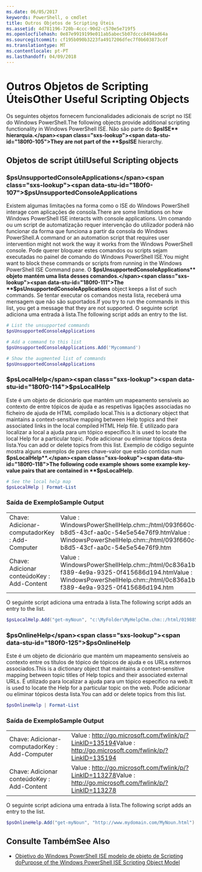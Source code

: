 ```yaml
---
ms.date: 06/05/2017
keywords: PowerShell, o cmdlet
title: Outros Objetos de Scripting Úteis
ms.assetid: 4d781196-720b-4ccc-90d2-c570e5e719f5
ms.openlocfilehash: 0e87e9919199e011ab5abec5b07dccc8494ad64a
ms.sourcegitcommit: cf195b090b3223fa4917206dfec7f0b603873cdf
ms.translationtype: MT
ms.contentlocale: pt-PT
ms.lasthandoff: 04/09/2018
---
```

# <a name="other-useful-scripting-objects"></a><span data-ttu-id="180f0-103">Outros Objetos de Scripting Úteis</span><span class="sxs-lookup"><span data-stu-id="180f0-103">Other Useful Scripting Objects</span></span>

<span data-ttu-id="180f0-104">Os seguintes objetos fornecem funcionalidades adicionais de script no ISE do Windows PowerShell.</span><span class="sxs-lookup"><span data-stu-id="180f0-104">The following objects provide additional scripting functionality in Windows PowerShell ISE.</span></span> <span data-ttu-id="180f0-105">Não são parte do **$psISE** hierarquia.</span><span class="sxs-lookup"><span data-stu-id="180f0-105">They are not part of the **$psISE** hierarchy.</span></span>

## <a name="useful-scripting-objects"></a><span data-ttu-id="180f0-106">Objetos de script útil</span><span class="sxs-lookup"><span data-stu-id="180f0-106">Useful Scripting objects</span></span>

### <a name="psunsupportedconsoleapplications"></a><span data-ttu-id="180f0-107">$psUnsupportedConsoleApplications</span><span class="sxs-lookup"><span data-stu-id="180f0-107">$psUnsupportedConsoleApplications</span></span>

<span data-ttu-id="180f0-108">Existem algumas limitações na forma como o ISE do Windows PowerShell interage com aplicações de consola.</span><span class="sxs-lookup"><span data-stu-id="180f0-108">There are some limitations on how Windows PowerShell ISE interacts with console applications.</span></span> <span data-ttu-id="180f0-109">Um comando ou um script de automatização requer intervenção do utilizador poderá não funcionar da forma que funciona a partir da consola do Windows PowerShell.</span><span class="sxs-lookup"><span data-stu-id="180f0-109">A command or an automation script that requires user intervention might not work the way it works from the Windows PowerShell console.</span></span> <span data-ttu-id="180f0-110">Pode querer bloquear estes comandos ou scripts sejam executadas no painel de comando do Windows PowerShell ISE.</span><span class="sxs-lookup"><span data-stu-id="180f0-110">You might want to block these commands or scripts from running in the Windows PowerShell ISE Command pane.</span></span> <span data-ttu-id="180f0-111">O **$psUnsupportedConsoleApplications** objeto mantém uma lista desses comandos.</span><span class="sxs-lookup"><span data-stu-id="180f0-111">The **$psUnsupportedConsoleApplications** object keeps a list of such commands.</span></span> <span data-ttu-id="180f0-112">Se tentar executar os comandos nesta lista, receberá uma mensagem que não são suportados.</span><span class="sxs-lookup"><span data-stu-id="180f0-112">If you try to run the commands in this list, you get a message that they are not supported.</span></span> <span data-ttu-id="180f0-113">O seguinte script adiciona uma entrada à lista.</span><span class="sxs-lookup"><span data-stu-id="180f0-113">The following script adds an entry to the list.</span></span>

```powershell
# List the unsupported commands
$psUnsupportedConsoleApplications

# Add a command to this list
$psUnsupportedConsoleApplications.Add('Mycommand')

# Show the augmented list of commands
$psUnsupportedConsoleApplications
```

### <a name="pslocalhelp"></a><span data-ttu-id="180f0-114">$psLocalHelp</span><span class="sxs-lookup"><span data-stu-id="180f0-114">$psLocalHelp</span></span>

<span data-ttu-id="180f0-115">Este é um objeto de dicionário que mantém um mapeamento sensíveis ao contexto de entre tópicos de ajuda e as respetivas ligações associadas no ficheiro de ajuda de HTML compilado local.</span><span class="sxs-lookup"><span data-stu-id="180f0-115">This is a dictionary object that maintains a context-sensitive mapping between Help topics and their associated links in the local compiled HTML Help file.</span></span> <span data-ttu-id="180f0-116">É utilizado para localizar a local a ajuda para um tópico específico.</span><span class="sxs-lookup"><span data-stu-id="180f0-116">It is used to locate the local Help for a particular topic.</span></span> <span data-ttu-id="180f0-117">Pode adicionar ou eliminar tópicos desta lista.</span><span class="sxs-lookup"><span data-stu-id="180f0-117">You can add or delete topics from this list.</span></span> <span data-ttu-id="180f0-118">Exemplo de código seguinte mostra alguns exemplos de pares chave-valor que estão contidas num **$psLocalHelp**.</span><span class="sxs-lookup"><span data-stu-id="180f0-118">The following code example shows some example key-value pairs that are contained in **$psLocalHelp**.</span></span>

```powershell
# See the local help map
$psLocalHelp | Format-List
```

### <a name="sample-output"></a><span data-ttu-id="180f0-119">Saída de Exemplo</span><span class="sxs-lookup"><span data-stu-id="180f0-119">Sample Output</span></span>

|||
|-|-|
|<span data-ttu-id="180f0-120">Chave: Adicionar-computador</span><span class="sxs-lookup"><span data-stu-id="180f0-120">Key : Add-Computer</span></span>|<span data-ttu-id="180f0-121">Value : WindowsPowerShellHelp.chm::/html/093f660c-b8d5-43cf-aa0c-54e5e54e76f9.htm</span><span class="sxs-lookup"><span data-stu-id="180f0-121">Value : WindowsPowerShellHelp.chm::/html/093f660c-b8d5-43cf-aa0c-54e5e54e76f9.htm</span></span>|
|<span data-ttu-id="180f0-122">Chave: Adicionar conteúdo</span><span class="sxs-lookup"><span data-stu-id="180f0-122">Key : Add-Content</span></span>|<span data-ttu-id="180f0-123">Value : WindowsPowerShellHelp.chm::/html/0c836a1b-f389-4e9a-9325-0f415686d194.htm</span><span class="sxs-lookup"><span data-stu-id="180f0-123">Value : WindowsPowerShellHelp.chm::/html/0c836a1b-f389-4e9a-9325-0f415686d194.htm</span></span>|

<span data-ttu-id="180f0-124">O seguinte script adiciona uma entrada à lista.</span><span class="sxs-lookup"><span data-stu-id="180f0-124">The following script adds an entry to the list.</span></span>

```powershell
$psLocalHelp.Add("get-myNoun", "c:\MyFolder\MyHelpChm.chm::/html/0198854a-1298-57ae-aa0c-87b5e5a84712.htm")
```

### <a name="psonlinehelp"></a><span data-ttu-id="180f0-125">$psOnlineHelp</span><span class="sxs-lookup"><span data-stu-id="180f0-125">$psOnlineHelp</span></span>

<span data-ttu-id="180f0-126">Este é um objeto de dicionário que mantém um mapeamento sensíveis ao contexto entre os títulos de tópico de tópicos de ajuda e os URLs externos associados.</span><span class="sxs-lookup"><span data-stu-id="180f0-126">This is a dictionary object that maintains a context-sensitive mapping between topic titles of Help topics and their associated external URLs.</span></span> <span data-ttu-id="180f0-127">É utilizado para localizar a ajuda para um tópico específico na web.</span><span class="sxs-lookup"><span data-stu-id="180f0-127">It is used to locate the Help for a particular topic on the web.</span></span> <span data-ttu-id="180f0-128">Pode adicionar ou eliminar tópicos desta lista.</span><span class="sxs-lookup"><span data-stu-id="180f0-128">You can add or delete topics from this list.</span></span>

```powershell
$psOnlineHelp | Format-List
```

### <a name="sample-output"></a><span data-ttu-id="180f0-129">Saída de Exemplo</span><span class="sxs-lookup"><span data-stu-id="180f0-129">Sample Output</span></span>

|||
|-|-|
|<span data-ttu-id="180f0-130">Chave: Adicionar-computador</span><span class="sxs-lookup"><span data-stu-id="180f0-130">Key : Add-Computer</span></span>|<span data-ttu-id="180f0-131">Value : http://go.microsoft.com/fwlink/p/?LinkID=135194</span><span class="sxs-lookup"><span data-stu-id="180f0-131">Value : http://go.microsoft.com/fwlink/p/?LinkID=135194</span></span>|
|<span data-ttu-id="180f0-132">Chave: Adicionar conteúdo</span><span class="sxs-lookup"><span data-stu-id="180f0-132">Key : Add-Content</span></span>|<span data-ttu-id="180f0-133">Value : http://go.microsoft.com/fwlink/p/?LinkID=113278</span><span class="sxs-lookup"><span data-stu-id="180f0-133">Value : http://go.microsoft.com/fwlink/p/?LinkID=113278</span></span>|

 <span data-ttu-id="180f0-134">O seguinte script adiciona uma entrada à lista.</span><span class="sxs-lookup"><span data-stu-id="180f0-134">The following script adds an entry to the list.</span></span>

```powershell
$psOnlineHelp.Add("get-myNoun", "http://www.mydomain.com/MyNoun.html")
```

## <a name="see-also"></a><span data-ttu-id="180f0-135">Consulte Também</span><span class="sxs-lookup"><span data-stu-id="180f0-135">See Also</span></span>

- [<span data-ttu-id="180f0-136">Objetivo do Windows PowerShell ISE modelo de objeto de Scripting do</span><span class="sxs-lookup"><span data-stu-id="180f0-136">Purpose of the Windows PowerShell ISE Scripting Object Model</span></span>](../../core-powershell/ise/Purpose-of-the-Windows-PowerShell-ISE-Scripting-Object-Model.md)